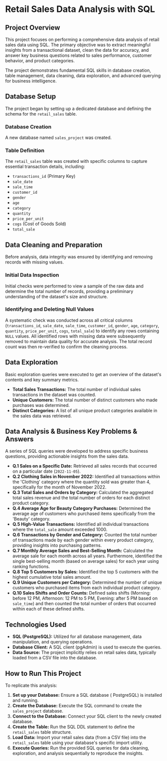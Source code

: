 # Retail Sales Data Analysis with SQL

## Project Overview

This project focuses on performing a comprehensive data analysis of retail sales data using SQL. The primary objective was to extract meaningful insights from a transactional dataset, clean the data for accuracy, and answer key business questions related to sales performance, customer behavior, and product categories.

The project demonstrates fundamental SQL skills in database creation, table management, data cleaning, data exploration, and advanced querying for business intelligence.

## Database Setup

The project began by setting up a dedicated database and defining the schema for the `retail_sales` table.

### Database Creation
A new database named `sales_project` was created.

### Table Definition
The `retail_sales` table was created with specific columns to capture essential transaction details, including:
* `transactions_id` (Primary Key)
* `sale_date`
* `sale_time`
* `customer_id`
* `gender`
* `age`
* `category`
* `quantity`
* `price_per_unit`
* `cogs` (Cost of Goods Sold)
* `total_sale`

## Data Cleaning and Preparation

Before analysis, data integrity was ensured by identifying and removing records with missing values.

### Initial Data Inspection
Initial checks were performed to view a sample of the raw data and determine the total number of records, providing a preliminary understanding of the dataset's size and structure.

### Identifying and Deleting Null Values
A systematic check was conducted across all critical columns (`transactions_id`, `sale_date`, `sale_time`, `customer_id`, `gender`, `age`, `category`, `quantity`, `price_per_unit`, `cogs`, `total_sale`) to identify any rows containing `NULL` values. All identified rows with missing data were subsequently removed to maintain data quality for accurate analysis. The total record count was then re-verified to confirm the cleaning process.

## Data Exploration

Basic exploration queries were executed to get an overview of the dataset's contents and key summary metrics.

* **Total Sales Transactions:** The total number of individual sales transactions in the dataset was counted.
* **Unique Customers:** The total number of distinct customers who made purchases was determined.
* **Distinct Categories:** A list of all unique product categories available in the sales data was retrieved.

## Data Analysis & Business Key Problems & Answers

A series of SQL queries were developed to address specific business questions, providing actionable insights from the sales data.

* **Q.1 Sales on a Specific Date:** Retrieved all sales records that occurred on a particular date (`2022-11-05`).
* **Q.2 Clothing Sales in November 2022:** Identified all transactions within the 'Clothing' category where the quantity sold was greater than 4, specifically for the month of November 2022.
* **Q.3 Total Sales and Orders by Category:** Calculated the aggregated total sales revenue and the total number of orders for each distinct product category.
* **Q.4 Average Age for Beauty Category Purchases:** Determined the average age of customers who purchased items specifically from the 'Beauty' category.
* **Q.5 High-Value Transactions:** Identified all individual transactions where the `total_sale` amount exceeded 1000.
* **Q.6 Transactions by Gender and Category:** Counted the total number of transactions made by each gender within every product category, providing insights into purchasing patterns.
* **Q.7 Monthly Average Sales and Best-Selling Month:** Calculated the average sale for each month across all years. Furthermore, identified the single best-selling month (based on average sales) for each year using ranking functions.
* **Q.8 Top 5 Customers by Sales:** Identified the top 5 customers with the highest cumulative total sales amount.
* **Q.9 Unique Customers per Category:** Determined the number of unique customers who purchased items from each individual product category.
* **Q.10 Sales Shifts and Order Counts:** Defined sales shifts (Morning: before 12 PM, Afternoon: 12 PM to 5 PM, Evening: after 5 PM based on `sale_time`) and then counted the total number of orders that occurred within each of these defined shifts.

## Technologies Used

* **SQL (PostgreSQL):** Utilized for all database management, data manipulation, and querying operations.
* **Database Client:** A SQL client (pgAdmin) is used to execute the queries.
* **Data Source:** The project implicitly relies on retail sales data, typically loaded from a CSV file into the database.

## How to Run This Project

To replicate this analysis:
1.  **Set up your Database:** Ensure a SQL database ( PostgreSQL) is installed and running.
2.  **Create the Database:** Execute the SQL command to create the `sales_project` database.
3.  **Connect to the Database:** Connect your SQL client to the newly created database.
4.  **Create the Table:** Run the SQL DDL statement to define the `retail_sales` table structure.
5.  **Load Data:** Import your retail sales data (from a CSV file) into the `retail_sales` table using your database's specific import utility.
6.  **Execute Queries:** Run the provided SQL queries for data cleaning, exploration, and analysis sequentially to reproduce the insights.
